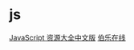 # js

[JavaScript 资源大全中文版](http://gold.xitu.io/entry/56e119ae731956005cb23e40)
[伯乐在线](http://www.jobbole.com/)
